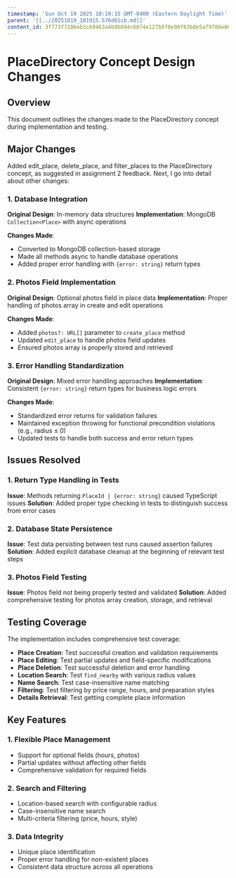 ```yaml
---
timestamp: 'Sun Oct 19 2025 10:19:15 GMT-0400 (Eastern Daylight Time)'
parent: '[[../20251019_101915.576d61cb.md]]'
content_id: 3f77377206eb3c69463a4b8b694c6074e127b5f0e98f63b8e5af9706e86826b3
---
```


# PlaceDirectory Concept Design Changes

## Overview

This document outlines the changes made to the PlaceDirectory concept during implementation and testing.

## Major Changes

Added edit\_place, delete\_place, and filter\_places to the PlaceDirectory concept, as suggested in assignment 2 feedback. Next, I go into detail about other changes:

### 1. Database Integration

**Original Design**: In-memory data structures
**Implementation**: MongoDB `Collection<Place>` with async operations

**Changes Made**:

* Converted to MongoDB collection-based storage
* Made all methods async to handle database operations
* Added proper error handling with `{error: string}` return types

### 2. Photos Field Implementation

**Original Design**: Optional photos field in place data
**Implementation**: Proper handling of photos array in create and edit operations

**Changes Made**:

* Added `photos?: URL[]` parameter to `create_place` method
* Updated `edit_place` to handle photos field updates
* Ensured photos array is properly stored and retrieved

### 3. Error Handling Standardization

**Original Design**: Mixed error handling approaches
**Implementation**: Consistent `{error: string}` return types for business logic errors

**Changes Made**:

* Standardized error returns for validation failures
* Maintained exception throwing for functional precondition violations (e.g., radius ≤ 0)
* Updated tests to handle both success and error return types

## Issues Resolved

### 1. Return Type Handling in Tests

**Issue**: Methods returning `PlaceId | {error: string}` caused TypeScript issues
**Solution**: Added proper type checking in tests to distinguish success from error cases

### 2. Database State Persistence

**Issue**: Test data persisting between test runs caused assertion failures
**Solution**: Added explicit database cleanup at the beginning of relevant test steps

### 3. Photos Field Testing

**Issue**: Photos field not being properly tested and validated
**Solution**: Added comprehensive testing for photos array creation, storage, and retrieval

## Testing Coverage

The implementation includes comprehensive test coverage:

* **Place Creation**: Test successful creation and validation requirements
* **Place Editing**: Test partial updates and field-specific modifications
* **Place Deletion**: Test successful deletion and error handling
* **Location Search**: Test `find_nearby` with various radius values
* **Name Search**: Test case-insensitive name matching
* **Filtering**: Test filtering by price range, hours, and preparation styles
* **Details Retrieval**: Test getting complete place information

## Key Features

### 1. Flexible Place Management

* Support for optional fields (hours, photos)
* Partial updates without affecting other fields
* Comprehensive validation for required fields

### 2. Search and Filtering

* Location-based search with configurable radius
* Case-insensitive name search
* Multi-criteria filtering (price, hours, style)

### 3. Data Integrity

* Unique place identification
* Proper error handling for non-existent places
* Consistent data structure across all operations
